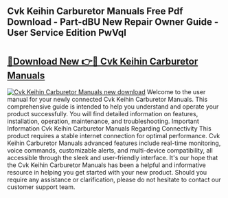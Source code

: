 ## Cvk Keihin Carburetor Manuals Free Pdf Download - Part-dBU New Repair Owner Guide - User Service Edition PwVqI

# <h2><a href="http://bc79871.oget.top/?id=Cvk+Keihin+Carburetor+Manuals">🔗Download New 👉🔴 Cvk Keihin Carburetor Manuals</a></h2>

[![Cvk Keihin Carburetor Manuals new download](https://i.imgur.com/5g1atiW.png)](http://bc79871.oget.top/?id=Cvk+Keihin+Carburetor+Manuals)
Welcome to the user manual for your newly connected Cvk Keihin Carburetor Manuals. This comprehensive guide is intended to help you understand and operate your product successfully. You will find detailed information on features, installation, operation, maintenance, and troubleshooting. Important Information Cvk Keihin Carburetor Manuals Regarding Connectivity This product requires a stable internet connection for optimal performance. Cvk Keihin Carburetor Manuals advanced features include real-time monitoring, voice commands, customizable alerts, and multi-device compatibility, all accessible through the sleek and user-friendly interface. It's our hope that the Cvk Keihin Carburetor Manuals has been a helpful and informative resource in helping you get started with your new product. Should you require any assistance or clarification, please do not hesitate to contact our customer support team.
